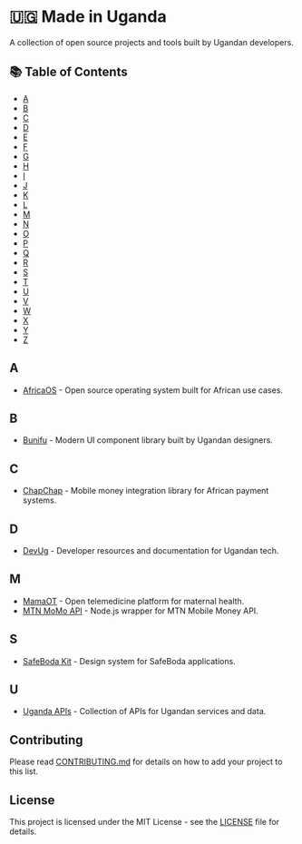 # 🇺🇬 Made in Uganda

A collection of open source projects and tools built by Ugandan developers.

## 📚 Table of Contents

- [A](#a)
- [B](#b)
- [C](#c)
- [D](#d)
- [E](#e)
- [F](#f)
- [G](#g)
- [H](#h)
- [I](#i)
- [J](#j)
- [K](#k)
- [L](#l)
- [M](#m)
- [N](#n)
- [O](#o)
- [P](#p)
- [Q](#q)
- [R](#r)
- [S](#s)
- [T](#t)
- [U](#u)
- [V](#v)
- [W](#w)
- [X](#x)
- [Y](#y)
- [Z](#z)

## A

- [AfricaOS](https://github.com/Africa-OS/Africa-OS) - Open source operating system built for African use cases.

## B

- [Bunifu](https://github.com/bunifudesign/bunifu) - Modern UI component library built by Ugandan designers.

## C

- [ChapChap](https://github.com/chapchap/chapchap) - Mobile money integration library for African payment systems.

## D

- [DevUg](https://github.com/devug/devug) - Developer resources and documentation for Ugandan tech.

## M

- [MamaOT](https://github.com/mamaot/mamaot) - Open telemedicine platform for maternal health.
- [MTN MoMo API](https://github.com/mtn-momo/momo-api-nodejs) - Node.js wrapper for MTN Mobile Money API.

## S

- [SafeBoda Kit](https://github.com/safeboda/safeboda-kit) - Design system for SafeBoda applications.

## U

- [Uganda APIs](https://github.com/Uganda-APIs/uganda-apis) - Collection of APIs for Ugandan services and data.

## Contributing

Please read [CONTRIBUTING.md](CONTRIBUTING.md) for details on how to add your project to this list.

## License

This project is licensed under the MIT License - see the [LICENSE](LICENSE) file for details.

